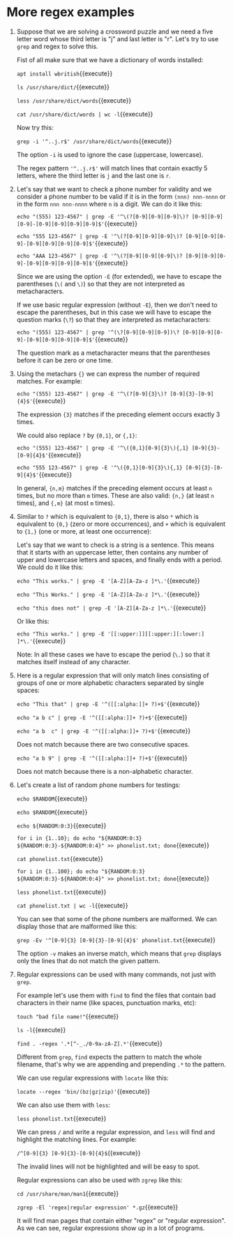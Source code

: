 # More regex examples

1. Suppose that we are solving a crossword puzzle and we need a five
   letter word whose third letter is "j" and last letter is "r". Let's
   try to use `grep` and regex to solve this.
   
   Fist of all make sure that we have a dictionary of words installed:
   
   `apt install wbritish`{{execute}}
   
   `ls /usr/share/dict/`{{execute}}
   
   `less /usr/share/dict/words`{{execute}}
   
   `cat /usr/share/dict/words | wc -l`{{execute}}
   
   Now try this:
   
   `grep -i '^..j.r$' /usr/share/dict/words`{{execute}}
   
   The option `-i` is used to ignore the case (uppercase, lowercase).
   
   The regex pattern `'^..j.r$'` will match lines that contain exactly
   5 letters, where the third letter is `j` and the last one is `r`.

2. Let's say that we want to check a phone number for validity and we
   consider a phone number to be valid if it is in the form `(nnn)
   nnn-nnnn` or in the form `nnn nnn-nnnn` where `n` is a digit. We
   can do it like this:
   
   `echo "(555) 123-4567" | grep -E '^\(?[0-9][0-9][0-9]\)? [0-9][0-9][0-9]-[0-9][0-9][0-9][0-9]$'`{{execute}}
   
   `echo "555 123-4567" | grep -E '^\(?[0-9][0-9][0-9]\)? [0-9][0-9][0-9]-[0-9][0-9][0-9][0-9]$'`{{execute}}
   
   `echo "AAA 123-4567" | grep -E '^\(?[0-9][0-9][0-9]\)? [0-9][0-9][0-9]-[0-9][0-9][0-9][0-9]$'`{{execute}}
   
   Since we are using the option `-E` (for extended), we have to
   escape the parentheses (`\(` and `\)`) so that they are not
   interpreted as metacharacters.
   
   If we use basic regular expression (without `-E`), then we don't
   need to escape the parentheses, but in this case we will have to
   escape the question marks (`\?`) so that they are interpreted as
   metacharacters:
   
   `echo "(555) 123-4567" | grep '^(\?[0-9][0-9][0-9])\? [0-9][0-9][0-9]-[0-9][0-9][0-9][0-9]$'`{{execute}}

   The question mark as a metacharacter means that the parentheses
   before it can be zero or one time.

3. Using the metachars `{}` we can express the number of required
   matches. For example:
   
   `echo "(555) 123-4567" | grep -E '^\(?[0-9]{3}\)? [0-9]{3}-[0-9]{4}$'`{{execute}}
   
   The expression `{3}` matches if the preceding element occurs
   exactly 3 times.
   
   We could also replace `?` by `{0,1}`, or `{,1}`:

   `echo "(555) 123-4567" | grep -E '^\({0,1}[0-9]{3}\){,1} [0-9]{3}-[0-9]{4}$'`{{execute}}
   
   `echo "555 123-4567" | grep -E '^\({0,1}[0-9]{3}\){,1} [0-9]{3}-[0-9]{4}$'`{{execute}}
   
   In general, `{n,m}` matches if the preceding element occurs at
   least `n` times, but no more than `m` times. These are also valid:
   `{n,}` (at least `n` times), and `{,m}` (at most `m` times).

4. Similar to `?` which is equivalent to `{0,1}`, there is also `*`
   which is equivalent to `{0,}` (zero or more occurrences), and `+`
   which is equivalent to `{1,}` (one or more, at least one
   occurrence):
   
   Let's say that we want to check is a string is a sentence. This
   means that it starts with an uppercase letter, then contains any
   number of upper and lowercase letters and spaces, and finally ends
   with a period. We could do it like this:
   
   `echo "This works." | grep -E '[A-Z][A-Za-z ]*\.'`{{execute}}
   
   `echo "This Works." | grep -E '[A-Z][A-Za-z ]*\.'`{{execute}}
   
   `echo "this does not" | grep -E '[A-Z][A-Za-z ]*\.'`{{execute}}
   
   Or like this:
   
   `echo "This works." | grep -E '[[:upper:]][[:upper:][:lower:] ]*\.'`{{execute}}
   
   Note: In all these cases we have to escape the period (`\.`) so that
   it matches itself instead of any character.
   
5. Here is a regular expression that will only match lines consisting
   of groups of one or more alphabetic characters separated by single
   spaces:
   
   `echo "This that" | grep -E '^([[:alpha:]]+ ?)+$'`{{execute}}
   
   `echo "a b c" | grep -E '^([[:alpha:]]+ ?)+$'`{{execute}}
   
   `echo "a b  c" | grep -E '^([[:alpha:]]+ ?)+$'`{{execute}}
   
   Does not match because there are two consecutive spaces.
   
   `echo "a b 9" | grep -E '^([[:alpha:]]+ ?)+$'`{{execute}}
   
   Does not match because there is a non-alphabetic character.
   
6. Let's create a list of random phone numbers for testings:

   `echo $RANDOM`{{execute}}
   
   `echo $RANDOM`{{execute}}
   
   `echo ${RANDOM:0:3}`{{execute}}
   
   `for i in {1..10}; do echo "${RANDOM:0:3} ${RANDOM:0:3}-${RANDOM:0:4}" >> phonelist.txt; done`{{execute}}

   `cat phonelist.txt`{{execute}}
   
   `for i in {1..100}; do echo "${RANDOM:0:3} ${RANDOM:0:3}-${RANDOM:0:4}" >> phonelist.txt; done`{{execute}}

   `less phonelist.txt`{{execute}}
   
   `cat phonelist.txt | wc -l`{{execute}}
   
   You can see that some of the phone numbers are malformed.
   We can display those that are malformed like this:
   
   `grep -Ev '^[0-9]{3} [0-9]{3}-[0-9]{4}$' phonelist.txt`{{execute}}
   
   The option `-v` makes an inverse match, which means that `grep`
   displays only the lines that do not match the given pattern.

7. Regular expressions can be used with many commands, not just with
   `grep`.
   
   For example let's use them with `find` to find the files that
   contain bad characters in their name (like spaces, punctuation
   marks, etc):
   
   `touch "bad file name!"`{{execute}}
   
   `ls -l`{{execute}}
   
   `find . -regex '.*[^-_./0-9a-zA-Z].*'`{{execute}}
   
   Different from `grep`, `find` expects the pattern to match the
   whole filename, that's why we are appending and prepending `.*` to
   the pattern.

   We can use regular expressions with `locate` like this:
   
   `locate --regex 'bin/(bz|gz|zip)'`{{execute}}

   We can also use them with `less`:
   
   `less phonelist.txt`{{execute}}
   
   We can press `/` and write a regular expression, and `less` will
   find and highlight the matching lines. For example:
   
   `/^[0-9]{3} [0-9]{3}-[0-9]{4}$`{{execute}}
   
   The invalid lines will not be highlighted and will be easy to spot.
   
   Regular expressions can also be used with `zgrep` like this:

   `cd /usr/share/man/man1`{{execute}}
   
   `zgrep -El 'regex|regular expression' *.gz`{{execute}}
   
   It will find man pages that contain either "regex" or "regular
   expression". As we can see, regular expressions show up in a lot of
   programs.
